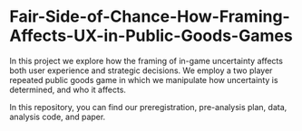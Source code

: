 # Fair-Side-of-Chance-How-Framing-Affects-UX-in-Public-Goods-Games
In this project we explore how the framing of in-game uncertainty affects both user experience and strategic decisions. We employ a two player repeated public goods game in which we manipulate how uncertainty is determined, and who it affects.

In this repository, you can find our preregistration, pre-analysis plan, data, analysis code, and paper.
